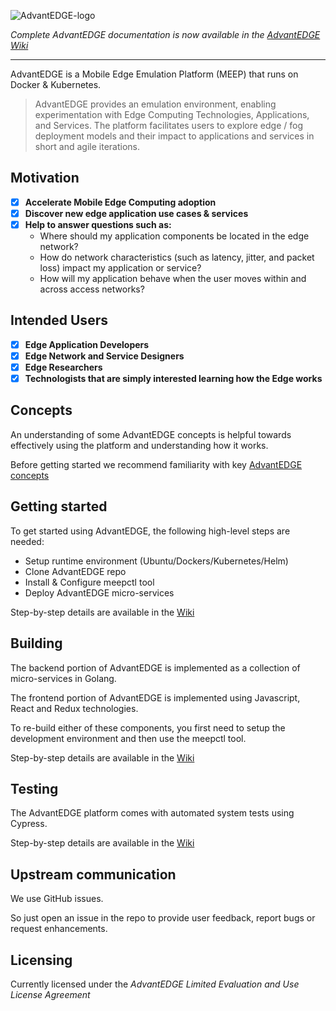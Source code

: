 ![AdvantEDGE-logo](https://github.com/InterDigitalInc/AdvantEDGE/blob/master/docs/images/AdvantEDGE-logo_Blue-01.png)

_Complete AdvantEDGE documentation is now available in the [AdvantEDGE Wiki](https://github.com/InterDigitalInc/AdvantEDGE/wiki)_

------

AdvantEDGE is a Mobile Edge Emulation Platform (MEEP) that runs on Docker & Kubernetes.

> AdvantEDGE provides an emulation environment, enabling experimentation with Edge Computing Technologies, Applications, and Services.  The platform facilitates users to explore edge / fog deployment models and their impact to applications and services in short and agile iterations.

## Motivation

- [x] **Accelerate Mobile Edge Computing adoption**
- [x] **Discover new edge application use cases & services**
- [x] **Help to answer questions such as:**
  - Where should my application components be located in the edge network?
  - How do network characteristics (such as latency, jitter, and packet loss) impact my application or service?
  - How will my application behave when the user moves within and across access networks?

## Intended Users

- [x] **Edge Application Developers**
- [x] **Edge Network and Service Designers**
- [x] **Edge Researchers**
- [x] **Technologists that are simply interested learning how the Edge works**

## Concepts

An understanding of some AdvantEDGE concepts is helpful towards effectively using the platform and understanding how it works.

Before getting started we recommend familiarity with key [AdvantEDGE concepts](https://github.com/InterDigitalInc/AdvantEDGE/wiki/platform-concepts)

## Getting started
To get started using AdvantEDGE, the following high-level steps are needed:

- Setup runtime environment (Ubuntu/Dockers/Kubernetes/Helm)
- Clone AdvantEDGE repo
- Install & Configure meepctl tool
- Deploy AdvantEDGE micro-services

Step-by-step details are available in the [Wiki](https://github.com/InterDigitalInc/AdvantEDGE/wiki#getting-started)


## Building
The backend portion of AdvantEDGE is implemented as a collection of micro-services in Golang.

The frontend portion of AdvantEDGE is implemented using Javascript, React and Redux technologies.

To re-build either of these components, you first need to setup the development environment and then use the meepctl tool.

Step-by-step details are available in the [Wiki](https://github.com/InterDigitalInc/AdvantEDGE/wiki#building)

## Testing
The AdvantEDGE platform comes with automated system tests using Cypress.

Step-by-step details are available in the [Wiki](https://github.com/InterDigitalInc/AdvantEDGE/wiki/test-advantedge)

## Upstream communication

We use GitHub issues.

So just open an issue in the repo to provide user feedback, report bugs or request enhancements.

## Licensing

Currently licensed under the *AdvantEDGE Limited Evaluation and Use License Agreement*
